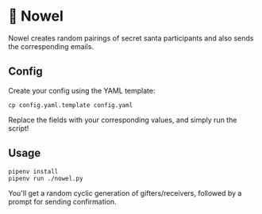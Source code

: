 # :santa: Nowel

Nowel creates random pairings of secret santa participants and also sends the corresponding emails.

## Config

Create your config using the YAML template:

```
cp config.yaml.template config.yaml
```

Replace the fields with your corresponding values, and simply run the script!

## Usage

```
pipenv install
pipenv run ./nowel.py
```

You'll get a random cyclic generation of gifters/receivers, followed by a prompt for sending confirmation.

